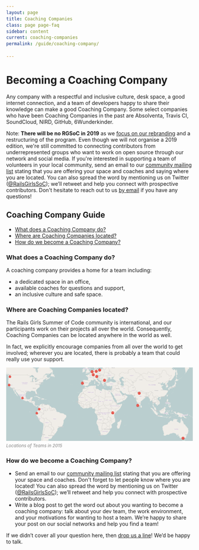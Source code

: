 ```yaml
---
layout: page
title: Coaching Companies
class: page page-faq
sidebar: content
current: coaching-companies
permalink: /guide/coaching-company/

---
```

<h1>Becoming a Coaching Company</h1>

Any company with a respectful and inclusive culture, desk space, a good internet connection, and a team of developers happy to share their knowledge can make a good Coaching Company. Some select companies who have been Coaching Companies in the past are Absolventa, Travis CI, SoundCloud, NIRD, GitHub, 6Wunderkinder.


Note: <strong>There will be no RGSoC in 2019</strong> as we <a href="../blog/2019-03-21-the-future-of-rgsoc">focus on our rebranding</a> and a restructuring of the program. Even though we will not organise a 2019 edition, we're still committed to connecting contributors from underrepresented groups who want to work on open source through our network and social media. If you're interested in supporting a team of volunteers in your local community, send an email to our <a href="https://groups.google.com/forum/#!forum/rails-girls-summer-of-code-community">community mailing list</a> stating that you are offering your space and coaches and saying where you are located. You can also spread the word by mentioning us on Twitter (<a href="http://www.twitter.com/RailsGirlsSoC">@RailsGirlsSoC</a>); we’ll retweet and help you connect with prospective contributors. Don't hesitate to reach out to us <a href="mailto:contact@rgsoc.org">by email</a> if you have any questions!

<h2>Coaching Company Guide</h2>

* <a href="#q3">What does a Coaching Company do?</a>
* <a href="#q5">Where are Coaching Companies located?</a>
* <a href="#q6">How do we become a Coaching Company?</a>


<h3 id="q3">What does a Coaching Company do?</h3>

A coaching company provides a home for a team including:  

<ul>
  <li>a dedicated space in an office,</li>
  <li>available coaches for questions and support,</li>
  <li>an inclusive culture and safe space.</li>
</ul>


<h3 id="q5">Where are Coaching Companies located?</h3>

The Rails Girls Summer of Code community is international, and our participants work on their projects all over the world. Consequently, Coaching Companies can be located anywhere in the world as well.  

In fact, we explicitly encourage companies from all over the world to get involved; wherever you are located, there is probably a team that could really use your support.  

<div class="resize">
  <img src="/img/blog/2015/2015-teams-map.png">
</div>
<font color="grey"><small><i>Locations of Teams in 2015</i></small></font>


<h3 id="q6">How do we become a Coaching Company?</h3>


* Send an email to our <a href="https://groups.google.com/forum/#!forum/rails-girls-summer-of-code-community">community mailing list</a> stating that you are offering your space and coaches. Don't forget to let people know where you are located! You can also spread the word by mentioning us on Twitter (<a href="http://www.twitter.com/RailsGirlsSoC">@RailsGirlsSoC</a>); we’ll retweet and help you connect with prospective contributors.
* Write a blog post to get the word out about you wanting to become a coaching company: talk about your dev team, the work environment, and your motivations for wanting to host a team. We’re happy to share your post on our social networks and help you find a team!


If we didn’t cover all your question here, then <a href="mailto:contact@rgsoc.org">drop us a line</a>! We’d be happy to talk.